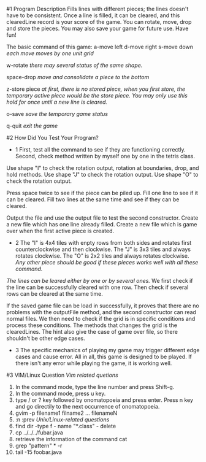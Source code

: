 #1 Program Description
Fills lines with different pieces; the lines doesn't have to be consistent.
Once a line is filled, it can be cleared, and this clearedLine record is 
your score of the game. You can rotate, move, drop and store the pieces. You
may also save your game for future use. Have fun!

The basic command of this game:
 a-move left
 d-move right
 s-move down
  *each move moves by one unit grid*

 w-rotate
  *there may several status of the same shape.*

 space-drop
   *move and consolidate a piece to the bottom*

 z-store piece
   *at first, there is no stored piece, when you first store, the temporary
   active piece would be the store piece. You may only use this hold for once
   until a new line is cleared.*

 o-save
   *save the temporary game status*

 q-quit
   *exit the game*


#2 How Did You Test Your Program?
- 1
First, test all the command to see if they are functioning correctly.
Second, check method written by myself one by one in the tetris class.

Use shape "I" to check the rotation output, rotation at boundaries, drop,
and hold methods.
Use shape "J" to check the rotation output.
Use shape "O" to check the rotation output.

Press space twice to see if the piece can be piled up.
Fill one line to see if it can be cleared. 
Fill two lines at the same time and see if they can be cleared.

Output the file and use the output file to test the second constructor. 
Create a new file which has one line already filled.
Create a new file which is game over when the first active piece is created.

- 2
The "I" is 4x4 tiles with enpty rows from both sides and rotates first
counterclockwise and then clockwise.
The "J" is 3x3 tiles and always rotates clockwise.
The "O" is 2x2 tiles and always rotates clockwise.
*Any other piece should be good if these pieces works well with all these
command.*

*The lines can be leared either by one or by several ones.*
We first check if the line can be successfully cleared with one row.
Then check if several rows can be cleared at the same time.

If the saved game file can be load in successfully, it proves that there 
are no problems with the outputFile method, and the second constructor can
read normal files. We then need to check if the grid is in specific 
conditions and process these conditions. The methods that changes the grid
is the clearedLines. The hint also give the case of game over file, so
there shouldn't be other edge cases.

- 3
The specific mechanics of playing my game may trigger different edge cases
and cause error. All in all, this game is designed to be played. If there
isn't any error while playing the game, it is working well.

#3 VIM/Linux Question
*Vim related quetions*
1. In the command mode, type the line number and press Shift-g.
2. In the command mode, press u key.
3. type / or ? key followed by onomatopoeia and press enter. Press n key
and go directily to the next occurrence of onomatopoeia.
4. gvim -p filename1 filname2 ... filenameN
5. :n	:prev
*Unix/Linux-related questions*
1. find dir -type f - name "\*.class" - delete
2. cp ../../../fubar.java
3. retrieve the information of the command cat
4. grep "pattern" * -r
5. tail -15 foobar.java

